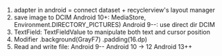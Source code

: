1. adapter in android = connect dataset + recyclerview's layout manager
2. save image to DCIM
Android 10+: MediaStore, Environment.DIRECTORY_PICTURES)
Android 9--: use direct dir DCIM
3. TextField:
TextFieldValue to manipulate both text and cursor position
4. Modifier
.background(GrayF7)
.padding(16.dp)
5. Read and write file:
Android 9--
Android 10 -> 12
Android 13++